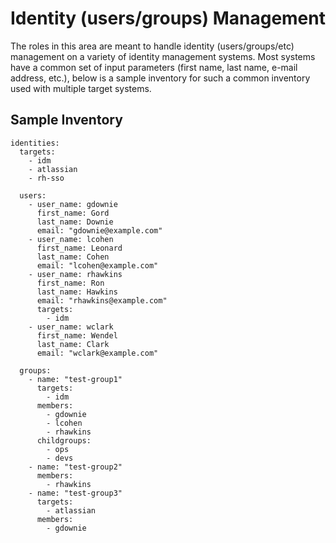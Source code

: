 Identity (users/groups) Management
==================================

The roles in this area are meant to handle identity (users/groups/etc) management on a variety of identity management systems. Most systems have a common set of input parameters (first name, last name, e-mail address, etc.), below is a sample inventory for such a common inventory used with multiple target systems.


Sample Inventory
----------------

```
identities:
  targets:
    - idm
    - atlassian
    - rh-sso

  users:
    - user_name: gdownie
      first_name: Gord
      last_name: Downie
      email: "gdownie@example.com"
    - user_name: lcohen
      first_name: Leonard
      last_name: Cohen
      email: "lcohen@example.com"
    - user_name: rhawkins
      first_name: Ron
      last_name: Hawkins
      email: "rhawkins@example.com"
      targets:
        - idm
    - user_name: wclark
      first_name: Wendel
      last_name: Clark
      email: "wclark@example.com"

  groups:
    - name: "test-group1"
      targets:
        - idm
      members:
        - gdownie
        - lcohen
        - rhawkins
      childgroups:
        - ops
        - devs
    - name: "test-group2"
      members:
        - rhawkins
    - name: "test-group3"
      targets:
        - atlassian
      members:
        - gdownie

```
